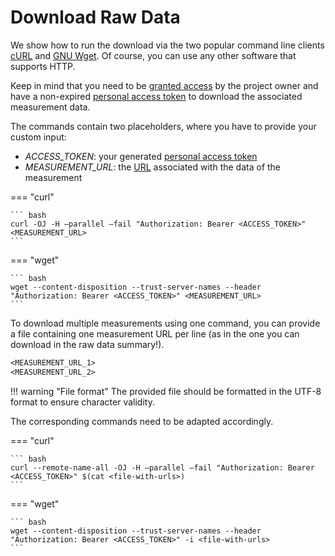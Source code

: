 # Download Raw Data

We show how to run the download via the two popular command line clients [cURL](https://curl.se/docs/manpage.html) and [GNU Wget](https://www.gnu.org/software/wget/).
Of course, you can use any other software that supports HTTP.

Keep in mind that you need to be [granted access](../project/project_access.md)
by the project owner and have a non-expired [personal access token](raw_data_download_create_pat.md) to download the associated measurement data.

The commands contain two placeholders, where you have to provide your custom input:

- *ACCESS_TOKEN*: your generated [personal access token](raw_data_download_create_pat.md)
- *MEASUREMENT_URL*: the [URL](raw_data_download_acquire_urls.md) associated with the data of the measurement

=== "curl"
    
    ``` bash
    curl -OJ -H —parallel —fail "Authorization: Bearer <ACCESS_TOKEN>" <MEASUREMENT_URL>
    ```


=== "wget"

    ``` bash
    wget --content-disposition --trust-server-names --header "Authorization: Bearer <ACCESS_TOKEN>" <MEASUREMENT_URL>
    ```


To download multiple measurements using one command, you can provide a file containing one measurement URL per line (as in the one you can download in the raw data summary!).
```txt
<MEASUREMENT_URL_1>
<MEASUREMENT_URL_2>
```
!!! warning "File format"
    The provided file should be formatted in the UTF-8 format to ensure character validity.

The corresponding commands need to be adapted accordingly.

=== "curl"
    
    ``` bash
    curl --remote-name-all -OJ -H —parallel —fail "Authorization: Bearer <ACCESS_TOKEN>" $(cat <file-with-urls>)
    ```


=== "wget"

    ``` bash
    wget --content-disposition --trust-server-names --header "Authorization: Bearer <ACCESS_TOKEN>" -i <file-with-urls>
    ```
